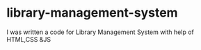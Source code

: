 # library-management-system
I was written a code for Library Management System with help of HTML,CSS &JS
